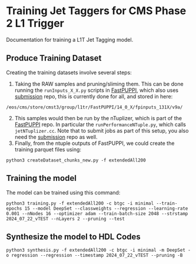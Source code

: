 # Training Jet Taggers for CMS Phase 2 L1 Trigger

Documentation for training a L1T Jet Tagging model. 

## Produce Training Dataset

Creating the training datasets involve several steps: 

1. Taking the RAW samples and pruning/sliming them. This can be done running the `runInputs_X_X.py` scripts in [FastPUPPI](https://github.com/CMS-L1T-Jet-Tagging/FastPUPPI/tree/dev/14_0_X-leptons), which also uses [submission](https://github.com/CMS-L1T-Jet-Tagging/submission) repo, this is currently done for all, and stored in here:

```
/eos/cms/store/cmst3/group/l1tr/FastPUPPI/14_0_X/fpinputs_131X/v9a/
```

2. This samples would then be run by the nTuplizer, which is part of the [FastPUPPI](https://github.com/CMS-L1T-Jet-Tagging/FastPUPPI/tree/dev/14_0_X-leptons) repo. In particular the `runPerformanceNTuple.py`, which calls `jetNTuplizer.cc`. Note that to submit jobs as part of this setup, you also need the [submission](https://github.com/CMS-L1T-Jet-Tagging/submission/tree/dev/14_0_X-leptons) repo as well. 
3. Finally, from the ntuple outputs of FastPUPPI, we could create the training parquet files using:
```
python3 createDataset_chunks_new.py -f extendedAll200
```

## Training the model

The model can be trained using this command:

```
python3 training.py -f extendedAll200 -c btgc -i minimal --train-epochs 15 --model DeepSet --classweights --regression --learning-rate 0.001 --nNodes 16 --optimizer adam --train-batch-size 2048 --strstamp 2024_07_22_vTEST --nLayers 2 --pruning --test
```


## Synthesize the model to HDL Codes
```
python3 synthesis.py -f extendedAll200 -c btgc -i minimal -m DeepSet -o regression --regression --timestamp 2024_07_22_vTEST --pruning -B
```
